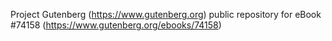 Project Gutenberg (https://www.gutenberg.org) public repository for eBook #74158 (https://www.gutenberg.org/ebooks/74158)
